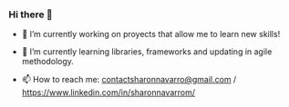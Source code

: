 ### Hi there 👋

- 🔭 I’m currently working on proyects that allow me to learn new skills!

- 🌱 I’m currently learning libraries, frameworks and updating in agile methodology.

- 📫 How to reach me: contactsharonnavarro@gmail.com / https://www.linkedin.com/in/sharonnavarrom/

<!--
**SharonNavarro/SharonNavarro** is a ✨ _special_ ✨ repository because its `README.md` (this file) appears on your GitHub profile.

Here are some ideas to get you started:

- 🔭 I’m currently working on ... proyects!
- 🌱 I’m currently learning ... frameworks and libraries.
- 👯 I’m looking to collaborate on ... 
- 🤔 I’m looking for help with ...
- 💬 Ask me about ...
- 📫 How to reach me: ... contactsharonnavarro@gmail.com
- 😄 Pronouns: ... she/her
- ⚡ Fun fact: ... 
-->
